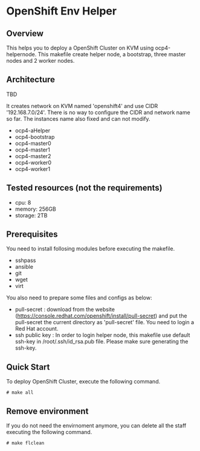 # OpenShift Env Helper

## Overview

This helps you to deploy a OpenShift Cluster on KVM using ocp4-helpernode. This makefile create helper node, a bootstrap, three master nodes and 2 worker nodes.

## Architecture

TBD

It creates network on KVM named 'openshift4' and use CIDR '192.168.7.0/24'. There is no way to configure the CIDR and network name so far.
The instances name also fixed and can not modify.
- ocp4-aHelper
- ocp4-bootstrap
- ocp4-master0
- ocp4-master1
- ocp4-master2
- ocp4-worker0
- ocp4-worker1

## Tested resources (not the requirements)

- cpu: 8
- memory: 256GB
- storage: 2TB

## Prerequisites

You need to install follosing modules before executing the makefile.

- sshpass
- ansible
- git
- wget
- virt

You also need to prepare some files and configs as below:

- pull-secret : download from the website (https://console.redhat.com/openshift/install/pull-secret) and put the pull-secret the current directory as 'pull-secret' file. You need to login a Red Hat account.
- ssh public key : In order to login helper node, this makefile use default ssh-key in /root/.ssh/id_rsa.pub file. Please make sure generating the ssh-key.

## Quick Start

To deploy OpenShift Cluster, execute the following command.


```[shell]
# make all
```

## Remove environment

If you do not need the envirnoment anymore, you can delete all the staff executing the following command.

```[shell]
# make flclean
```

